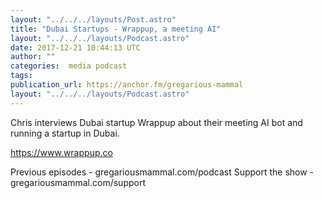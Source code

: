 ```yaml
---
layout: "../../../layouts/Post.astro"
title: "Dubai Startups - Wrappup, a meeting AI"
layout: "../../../layouts/Podcast.astro"
date: 2017-12-21 10:44:13 UTC
author: ""
categories:  media podcast
tags:
publication_url: https://anchor.fm/gregarious-mammal
layout: "../../../layouts/Podcast.astro"
---
```

Chris interviews Dubai startup Wrappup about their meeting AI bot and running a startup in Dubai.

https://www.wrappup.co

Previous episodes - gregariousmammal.com/podcast
Support the show - gregariousmammal.com/support